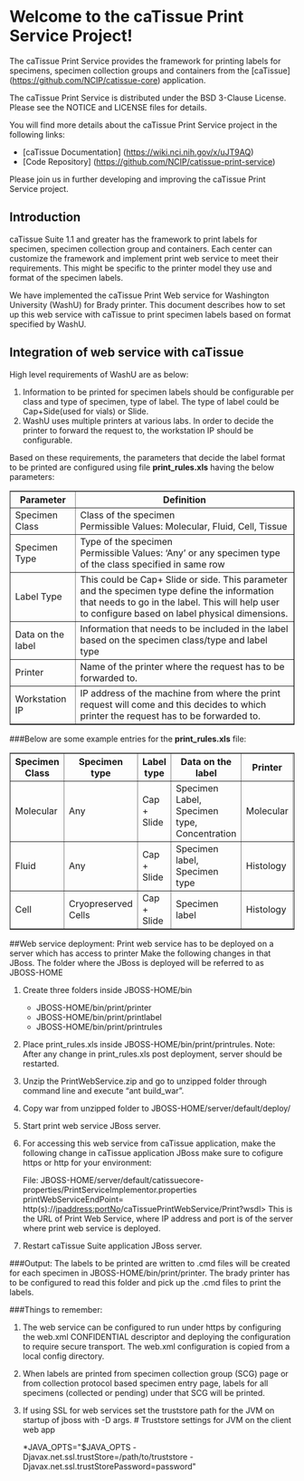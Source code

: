 Welcome to the caTissue Print Service Project!
==============================================

The caTissue Print Service provides the framework for printing labels for specimens, specimen collection groups and containers
from the [caTissue] (https://github.com/NCIP/catissue-core) application.

The caTissue Print Service is distributed under the BSD 3-Clause License.
Please see the NOTICE and LICENSE files for details.

You will find more details about the caTissue Print Service project in the following links:
 * [caTissue Documentation] (https://wiki.nci.nih.gov/x/uJT9AQ)
 * [Code Repository] (https://github.com/NCIP/catissue-print-service)
 
Please join us in further developing and improving the caTissue Print Service project.

Introduction
------------

caTissue Suite 1.1 and greater has the framework to print labels for specimen, specimen collection group and containers. Each center can customize the framework and implement print web service to meet their requirements. This might be specific to the printer model they use and format of the specimen labels. 

We have implemented the caTissue Print Web service for Washington University (WashU) for Brady printer. This document describes how to set up this web service with caTissue to print specimen labels based on format specified by WashU.

Integration of web service with caTissue
----------------------------------------

High level requirements of WashU are as below:

1. Information to be printed for specimen labels should be configurable per class and type of specimen, type of label. The type of label could be Cap+Side(used for vials) or Slide. 
2. WashU uses multiple printers at various labs. In order to decide the printer to forward the request to, the workstation IP should be configurable. 

Based on these requirements, the parameters that decide the label format to be printed are configured using file **print_rules.xls** having the below parameters:

<table border="1" cellspacing="0" cellpadding="3">
	<tr>
		<th>Parameter</th> <th>Definition</th>
	</tr>
	<tr>
		<td>Specimen Class</td> <td>Class of the specimen <br> Permissible Values:  Molecular, Fluid, Cell, Tissue</td>
	</tr>
	<tr>
		<td>Specimen Type</td> <td>Type of the specimen <br> Permissible Values: ‘Any’ or  any specimen type of the class specified in same row</td>
	</tr>
	<tr>
		<td>Label Type</td> <td>This could be Cap+ Slide or side. This parameter and the specimen type define the information that needs to go in the label. This will help user to configure based on label physical dimensions.</td>
	</tr>
	<tr>
		<td>Data on the label</td> <td>Information that needs to be included in the label based on the specimen class/type and label type</td>
	</tr>
	<tr>
		<td>Printer</td> <td>Name of the printer where the request has to be forwarded to.</td>
	</tr>
	<tr>
		<td>Workstation IP</td> <td>IP address of the machine from where the print request will come and this decides to which printer the request has to be forwarded to.</td>
	</tr>
</table>

###Below are some example entries for the **print_rules.xls** file:

<table border="1" cellspacing="0" cellpadding="3">
	<tr>
		<th>Specimen Class</th> <th>Specimen type</th> <th>Label type</th> <th>Data on the label</th> <th>Printer</th> <th>Workstation IP</th>
	</tr>
	<tr>
		<td>Molecular</td> <td>Any</td> <td>Cap + Slide</td> <td>Specimen Label, Specimen type, Concentration</td> <td>Molecular</td> <td>10.39.153.173</td>
	</tr>
	<tr>
		<td>Fluid</td> <td>Any</td> <td>Cap + Slide</td> <td>Specimen label, Specimen type</td> <td>Histology </td> <td>10.39.153.173</td>
	</tr>
	<tr>
		<td>Cell</td> <td>Cryopreserved Cells</td> <td>Cap + Slide</td> <td>Specimen label</td> <td>Histology </td> <td>10.39.153.173</td>
	</tr>
</table>


##Web service deployment:
Print web service has to be deployed on a server which has access to printer Make the following changes in that JBoss. The folder where the JBoss is deployed will be referred to as JBOSS-HOME

1.	Create three folders inside JBOSS-HOME/bin
	* JBOSS-HOME/bin/print/printer
	* JBOSS-HOME/bin/print/printlabel
	* JBOSS-HOME/bin/print/printrules

2.	Place print_rules.xls inside JBOSS-HOME/bin/print/printrules. Note:  After any change in print_rules.xls post deployment, server should be restarted.
3.	Unzip the PrintWebService.zip and go to unzipped folder through command line and execute “ant build_war”.
4.	Copy war from unzipped folder to JBOSS-HOME/server/default/deploy/
5.	Start print web service JBoss server.
6.	For accessing this web service from caTissue application, make the following change in caTissue application JBoss make sure to cofigure https or http for your environment:

	File: JBOSS-HOME/server/default/catissuecore-properties/PrintServiceImplementor.properties
    printWebServiceEndPoint= http(s)://<ipaddress:portNo>/caTissuePrintWebService/Print?wsdl> 
	This is the URL of Print Web Service, where IP address and port is of the server where print web service is deployed.

7.	Restart caTissue Suite application JBoss server.
 
###Output:
The labels to be printed are written to .cmd files will be created for each specimen in JBOSS-HOME/bin/print/printer. The brady printer has to be configured to read this folder and pick up the .cmd files to print the labels.

###Things to remember:

1.	The web service can be configured to run under https by configuring the web.xml CONFIDENTIAL descriptor and deploying the configuration to require secure transport. The web.xml configuration is copied from a local config directory.

2.	When labels are printed from specimen collection group (SCG) page or from collection protocol based specimen entry page, labels for all specimens (collected or pending) under that SCG will be printed. 
	
3. If using SSL for web services set the truststore path for the JVM on startup of jboss with -D args. # Truststore settings for JVM on the client web app

	*JAVA_OPTS="$JAVA_OPTS -Djavax.net.ssl.trustStore=/path/to/truststore -Djavax.net.ssl.trustStorePassword=password" 
